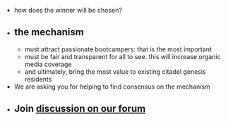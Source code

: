 - how does the winner will be chosen?
- ## the mechanism
	- must attract passionate bootcampers: that is the most important
	- must be fair and transparent for all to see. this will increase organic media coverage
	- and ultimately, bring the most value to existing citadel genesis residents
- We are asking you for helping to find consensus on the mechanism
- ## Join [discussion on our forum](https://github.com/orgs/cyber-valley/discussions/4)